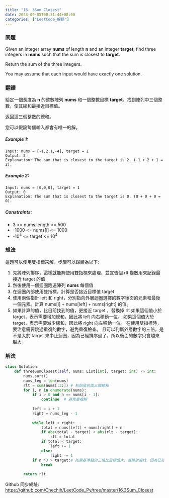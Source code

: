 ```yaml
---
title: "16. 3Sum Closest"
date: 2023-09-05T00:31:44+08:00
categories: ["LeetCode_解題"]
---
```

### 問題
Given an integer array **nums** of length **n** and an integer **target**, find three integers in **nums** such that the sum is closest to **target**.

Return the sum of the three integers.

You may assume that each input would have exactly one solution.
 ### 翻譯
給定一個長度為 **n** 的整數陣列 **nums** 和一個整數目標 **target**，找到陣列中三個整數，使其總和最接近目標值。

返回這三個整數的總和。

您可以假設每個輸入都會有唯一的解。
##### Example 1:
    Input: nums = [-1,2,1,-4], target = 1
    Output: 2
    Explanation: The sum that is closest to the target is 2. (-1 + 2 + 1 = 2).
##### Example 2:
    Input: nums = [0,0,0], target = 1
    Output: 0
    Explanation: The sum that is closest to the target is 0. (0 + 0 + 0 = 0).
##### Constraints:
- 3 <= nums.length <= 500
- -1000 <= nums[i] <= 1000
- -10<sup>4</sup> <= target <= 10<sup>4</sup>

### 想法 
這題可以使用雙指標來解，步驟可以歸類為以下:  
1. 先將陣列排序，這樣就能夠使用雙指標來處理，並宣告個 rlt 變數用來記錄最接近 target 的值
2. 然後使用一個迴圈跑遍陣列 **nums** 每個值
3. 在迴圈內部使用雙指標，計算是否接近目標值 target
4. 使用兩個指針 left 和 right，分別指向外層迴圈選擇的數字後面的元素和最後一個元素。計算 nums[i] + nums[left] + nums[right] 的值。
5. 如果計算的值，比目前找到的值，更接近 target ，替換掉 rlt
   如果這個值小於 target，表示需要增加總和，因此將 left 向右移動一位。
   如果這個值大於 target，表示需要減少總和，因此將 right 向左移動一位。
在使用雙指標時，要注意需要跳過重復的數字，避免重復檢查。
且可以判斷外層數字的三倍，是不是大於 target 來中止迴圈，因為已經排序過了，所以後面的數字只會越來越大
### 解法 
```python
class Solution:
    def threeSumClosest(self, nums: List[int], target: int) -> int:
        nums.sort()
        nums_leg = len(nums)
        rlt = sum(nums[:3:]) # 初始值前面三個總和
        for i, n in enumerate(nums):
            if i > 0 and n == nums[i - 1]:
                continue  # 避免重複解
            
            left = i + 1
            right = nums_leg - 1
            
            while left < right:
                total = nums[left] + nums[right] + n
                if abs(total - target) < abs(rlt - target):
                    rlt = total
                if total < target:
                    left += 1
                else:
                    right -= 1
            if n *3 > target:# 如果基準點的三倍比目標值大，直接放棄找，因為已經排序過，後面的數字只會越來越大
                break
                    
        return rlt
```

Github 同步網址:  
https://github.com/Chechih/LeetCode_Py/tree/master/16.3Sum_Closest